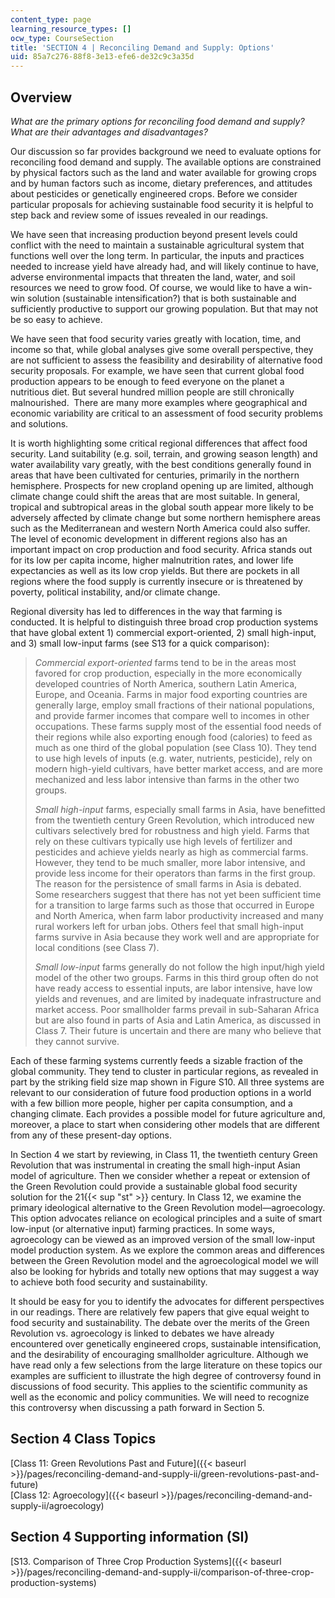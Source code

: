 ```yaml
---
content_type: page
learning_resource_types: []
ocw_type: CourseSection
title: 'SECTION 4 | Reconciling Demand and Supply: Options'
uid: 85a7c276-88f8-3e13-efe6-de32c9c3a35d
---
```


Overview
--------

_What are the primary options for reconciling food demand and supply? What are their advantages and disadvantages?_

Our discussion so far provides background we need to evaluate options for reconciling food demand and supply. The available options are constrained by physical factors such as the land and water available for growing crops and by human factors such as income, dietary preferences, and attitudes about pesticides or genetically engineered crops. Before we consider particular proposals for achieving sustainable food security it is helpful to step back and review some of issues revealed in our readings.

We have seen that increasing production beyond present levels could conflict with the need to maintain a sustainable agricultural system that functions well over the long term. In particular, the inputs and practices needed to increase yield have already had, and will likely continue to have, adverse environmental impacts that threaten the land, water, and soil resources we need to grow food. Of course, we would like to have a win-win solution (sustainable intensification?) that is both sustainable and sufficiently productive to support our growing population. But that may not be so easy to achieve.

We have seen that food security varies greatly with location, time, and income so that, while global analyses give some overall perspective, they are not sufficient to assess the feasibility and desirability of alternative food security proposals. For example, we have seen that current global food production appears to be enough to feed everyone on the planet a nutritious diet. But several hundred million people are still chronically malnourished.  There are many more examples where geographical and economic variability are critical to an assessment of food security problems and solutions.

It is worth highlighting some critical regional differences that affect food security. Land suitability (e.g. soil, terrain, and growing season length) and water availability vary greatly, with the best conditions generally found in areas that have been cultivated for centuries, primarily in the northern hemisphere. Prospects for new cropland opening up are limited, although climate change could shift the areas that are most suitable. In general, tropical and subtropical areas in the global south appear more likely to be adversely affected by climate change but some northern hemisphere areas such as the Mediterranean and western North America could also suffer. The level of economic development in different regions also has an important impact on crop production and food security. Africa stands out for its low per capita income, higher malnutrition rates, and lower life expectancies as well as its low crop yields. But there are pockets in all regions where the food supply is currently insecure or is threatened by poverty, political instability, and/or climate change.

Regional diversity has led to differences in the way that farming is conducted. It is helpful to distinguish three broad crop production systems that have global extent 1) commercial export-oriented, 2) small high-input, and 3) small low-input farms (see S13 for a quick comparison):

> _Commercial export-oriented_ farms tend to be in the areas most favored for crop production, especially in the more economically developed countries of North America, southern Latin America, Europe, and Oceania. Farms in major food exporting countries are generally large, employ small fractions of their national populations, and provide farmer incomes that compare well to incomes in other occupations. These farms supply most of the essential food needs of their regions while also exporting enough food (calories) to feed as much as one third of the global population (see Class 10). They tend to use high levels of inputs (e.g. water, nutrients, pesticide), rely on modern high-yield cultivars, have better market access, and are more mechanized and less labor intensive than farms in the other two groups.
> 
> _Small high-input_ farms, especially small farms in Asia, have benefitted from the twentieth century Green Revolution, which introduced new cultivars selectively bred for robustness and high yield. Farms that rely on these cultivars typically use high levels of fertilizer and pesticides and achieve yields nearly as high as commercial farms. However, they tend to be much smaller, more labor intensive, and provide less income for their operators than farms in the first group. The reason for the persistence of small farms in Asia is debated. Some researchers suggest that there has not yet been sufficient time for a transition to large farms such as those that occurred in Europe and North America, when farm labor productivity increased and many rural workers left for urban jobs. Others feel that small high-input farms survive in Asia because they work well and are appropriate for local conditions (see Class 7).
> 
> _Small low-input_ farms generally do not follow the high input/high yield model of the other two groups. Farms in this third group often do not have ready access to essential inputs, are labor intensive, have low yields and revenues, and are limited by inadequate infrastructure and market access. Poor smallholder farms prevail in sub-Saharan Africa but are also found in parts of Asia and Latin America, as discussed in Class 7. Their future is uncertain and there are many who believe that they cannot survive.

Each of these farming systems currently feeds a sizable fraction of the global community. They tend to cluster in particular regions, as revealed in part by the striking field size map shown in Figure S10. All three systems are relevant to our consideration of future food production options in a world with a few billion more people, higher per capita consumption, and a changing climate. Each provides a possible model for future agriculture and, moreover, a place to start when considering other models that are different from any of these present-day options.

In Section 4 we start by reviewing, in Class 11, the twentieth century Green Revolution that was instrumental in creating the small high-input Asian model of agriculture. Then we consider whether a repeat or extension of the Green Revolution could provide a sustainable global food security solution for the 21{{< sup "st" >}} century. In Class 12, we examine the primary ideological alternative to the Green Revolution model—agroecology. This option advocates reliance on ecological principles and a suite of smart low-input (or alternative input) farming practices. In some ways, agroecology can be viewed as an improved version of the small low-input model production system. As we explore the common areas and differences between the Green Revolution model and the agroecological model we will also be looking for hybrids and totally new options that may suggest a way to achieve both food security and sustainability.

It should be easy for you to identify the advocates for different perspectives in our readings. There are relatively few papers that give equal weight to food security and sustainability. The debate over the merits of the Green Revolution vs. agroecology is linked to debates we have already encountered over genetically engineered crops, sustainable intensification, and the desirability of encouraging smallholder agriculture. Although we have read only a few selections from the large literature on these topics our examples are sufficient to illustrate the high degree of controversy found in discussions of food security. This applies to the scientific community as well as the economic and policy communities. We will need to recognize this controversy when discussing a path forward in Section 5.

Section 4 Class Topics
----------------------

[Class 11: Green Revolutions Past and Future]({{< baseurl >}}/pages/reconciling-demand-and-supply-ii/green-revolutions-past-and-future)  
[Class 12: Agroecology]({{< baseurl >}}/pages/reconciling-demand-and-supply-ii/agroecology)

Section 4 Supporting information (SI)
-------------------------------------

[S13. Comparison of Three Crop Production Systems]({{< baseurl >}}/pages/reconciling-demand-and-supply-ii/comparison-of-three-crop-production-systems)